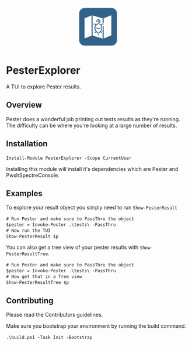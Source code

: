<center><img src="https://raw.githubusercontent.com/HeyItsGilbert/PesterExplorer/main/images/icon.png" width="120px" /></center>

# PesterExplorer

A TUI to explore Pester results.

## Overview

Pester does a wonderful job printing out tests results as they're running. The
difficulty can be where you're looking at a large number of results.

## Installation

```pwsh
Install-Module PesterExplorer -Scope CurrentUser
```

Installing this module will install it's dependencies which are Pester and
PwshSpectreConsole.

## Examples

To explore your result object you simply need to run `Show-PesterResult`

```pwsh
# Run Pester and make sure to PassThru the object
$pester = Invoke-Pester .\tests\ -PassThru
# Now run the TUI
Show-PesterResult $p
```

You can also get a tree view of your pester results with
`Show-PesterResultTree`.

```pwsh
# Run Pester and make sure to PassThru the object
$pester = Invoke-Pester .\tests\ -PassThru
# Now get that in a Tree view
Show-PesterResultTree $p
```

## Contributing

Please read the Contributors guidelines.

Make sure you bootstrap your environment by running the build command.

```pwsh
.\build.ps1 -Task Init -Bootstrap
```

